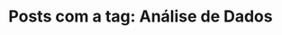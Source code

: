 ---
layout: tag_page
title: "Posts com a tag: Análise de Dados"
tag: [Análise de Dados]
permalink: /tag/analise-de-dados/
---